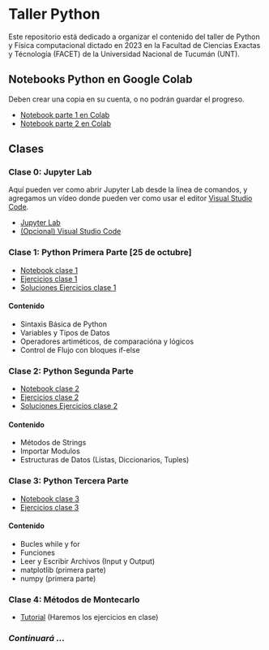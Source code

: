 # Taller Python

Este repositorio está dedicado a organizar el contenido del taller de Python y Física computacional dictado en 2023 en la Facultad de Ciencias Exactas y Técnología (FACET) de la Universidad Nacional de Tucumán (UNT).

## Notebooks Python en Google Colab

Deben crear una copia en su cuenta, o no podrán guardar el progreso.

* [Notebook parte 1 en Colab](https://drive.google.com/file/d/1Dwx3rYvg8q10CG3b7c8CdKC01Pqo5BuY/view?usp=sharing)
* [Notebook parte 2 en Colab](https://drive.google.com/file/d/1B1hFdMAFkJo248XyiSRc8jDG94aAl0PZ/view?usp=sharing)
## Clases

### Clase 0: Jupyter Lab

Aquí pueden ver como abrir Jupyter Lab desde la línea de comandos, y agregamos un vídeo donde pueden ver como usar el editor [Visual Studio Code](https://code.visualstudio.com/).

* [Jupyter Lab](clases/clase00/README.md)
* [(Opcional) Visual Studio Code](https://youtu.be/QEv5O3s4xKI)

### Clase 1: Python Primera Parte [25 de octubre]

* [Notebook clase 1](clases/clase01-sep25/Python_clase_1.ipynb)
* [Ejercicios clase 1](clases/clase01-sep25/ejercicios/ejercicios-clase-01.ipynb)
* [Soluciones Ejercicios clase 1](clases/clase01-sep25/ejercicios/soluciones-ejercicios-01.ipynb)
#### Contenido

* Sintaxis Básica de Python
* Variables y Tipos de Datos
* Operadores artiméticos, de comparacióna y lógicos
* Control de Flujo con bloques if-else
  

### Clase 2: Python Segunda Parte

* [Notebook clase 2](clases/clase02-oct02/Python_clase_2.ipynb)
* [Ejercicios clase 2](clases/clase02-oct02/ejercicios/ejercicios-clase-02.ipynb)
* [Soluciones Ejercicios clase 2](clases/clase02-oct02/ejercicios/soliciones-ejercicios-clase-02.ipynb)
#### Contenido

* Métodos de Strings
* Importar Modulos
* Estructuras de Datos (Listas, Diccionarios, Tuples)

### Clase 3: Python Tercera Parte

* [Notebook clase 3](clases/clase03-oct09/Python_clase_3.ipynb)
* [Ejercicios clase 3](clases/clase03-oct09/ejercicios/ejercicios-clase-03.ipynb)

#### Contenido
* Bucles while y for
* Funciones
* Leer y Escribir Archivos (Input y Output)
* matplotlib (primera parte)
* numpy (primera parte)


### Clase 4: Métodos de Montecarlo

* [Tutorial](clases/clase04-oct22/tutorial_montecarlo.pdf) 
(Haremos los ejercicios en clase)
### _Continuará_ ...



